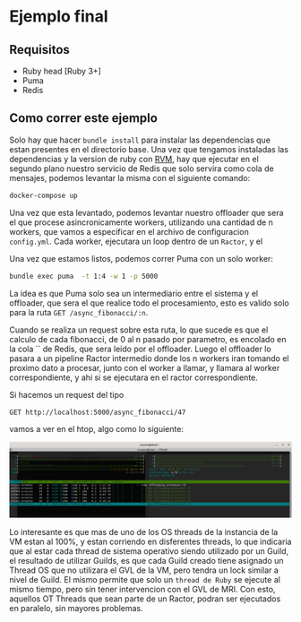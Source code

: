 # Ejemplo final

## Requisitos

- Ruby head [Ruby 3+]
- Puma
- Redis

## Como correr este ejemplo

Solo hay que hacer `bundle install` para instalar las dependencias que estan presentes en el directorio base. Una vez que tengamos instaladas las dependencias y la version de ruby con [RVM](https://rvm.io/), hay que ejecutar en el segundo plano nuestro servicio de Redis que solo servira como cola de mensajes, podemos levantar la misma con el siguiente comando:

```bash
docker-compose up
```

Una vez que esta levantado, podemos levantar nuestro offloader que sera el que procese asincronicamente workers, utilizando una cantidad de n workers, que vamos a especificar en el archivo de configuracion `config.yml`. Cada worker, ejecutara un loop dentro de un `Ractor`, y el 


Una vez que estamos listos, podemos correr Puma con un solo worker:

```bash
bundle exec puma  -t 1:4 -w 1 -p 5000
```

La idea es que Puma solo sea un intermediario entre el sistema y el offloader, que sera el que realice todo el procesamiento, esto es valido solo para la ruta `GET /async_fibonacci/:n`.

Cuando se realiza un request sobre esta ruta, lo que sucede es que el calculo de cada fibonacci, de 0 al n pasado por parametro, es encolado en la cola `` de Redis, que sera leido por el offloader. Luego el offloader lo pasara a un pipeline Ractor intermedio donde los n workers iran tomando el proximo dato a procesar, junto con el worker a llamar, y llamara al worker correspondiente, y ahi si se ejecutara 
en el ractor correspondiente.

Si hacemos un request del tipo

```
GET http://localhost:5000/async_fibonacci/47
```

vamos a ver en el htop, algo como lo siguiente:

![final_example_ractor.png](../../img/final_example_ractor.png)

Lo interesante es que mas de uno de los OS threads de la instancia de la VM estan al 100%, y estan corriendo en disferentes threads, lo que indicaria que al estar cada thread de sistema operativo siendo utilizado por un Guild, el resultado de utilizar Guilds, es que cada Guild creado tiene asignado un Thread OS que no utilizara el GVL de la VM, pero tendra un lock similar a nivel de Guild. El mismo permite que solo un `thread de Ruby` se ejecute al mismo tiempo, pero sin tener intervencion con el GVL de MRI. Con esto, aquellos OT Threads que sean parte de un Ractor, podran ser ejecutados en paralelo, sin mayores problemas.